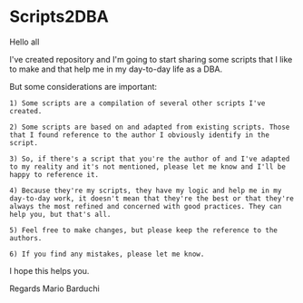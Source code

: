 # Scripts2DBA

Hello all

I've created repository and I'm going to start sharing some scripts that I like to make and that help me in my day-to-day life as a DBA.

But some considerations are important:
	
	1) Some scripts are a compilation of several other scripts I've created. 
 
	2) Some scripts are based on and adapted from existing scripts. Those that I found reference to the author I obviously identify in the script.
	
	3) So, if there's a script that you're the author of and I've adapted to my reality and it's not mentioned, please let me know and I'll be happy to reference it.
	
	4) Because they're my scripts, they have my logic and help me in my day-to-day work, it doesn't mean that they're the best or that they're always the most refined and concerned with good practices. They can help you, but that's all.
	
	5) Feel free to make changes, but please keep the reference to the authors.
	
	6) If you find any mistakes, please let me know.

I hope this helps you.

Regards
Mario Barduchi
